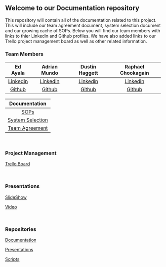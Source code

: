 ## Welcome to our Documentation repository

This repository will contain all of the documentation related to this project. This will include our team agreement document, system selection document and our growing cache of SOPs. Below you will find our team members with links to thier Linkedin and Github profiles. We have also added links to our Trello project management board as well as other related information.

### Team Members

| Ed Ayala | Adrian Mundo | Dustin Haggett | Raphael Chookagain |
|:----------------------:|:-----------------------:|:----------------------:|:----------------------:|
| [Linkedin](https://www.linkedin.com/in/eddie-ayala3/) | [Linkedin](http://linkedin.com/in/adrian-mundo) | [Linkedin](https://www.linkedin.com/in/dustinhaggett) | [Linkedin](https://www.linkedin.com/in/raphaelchookagian/) |
| [Github](https://github.com/EdMandoo1) | [Github](https://github.com/amundo1) | [Github](https://github.com/dustinhaggett) | [Github](https://github.com/cesarderio) |

| Documentation |
|:-----------------------:|
| [SOPs](https://github.com/knonsense/Documentation/tree/dev/SOPs) |
|  [System Selection](./SystemSelection.md) |
| [Team Agreement](./TeamAgreement.md) |

<br>

### Project Management

[Trello Board](https://trello.com/b/vUcQohwr/project-management)

<br>

### Presentations

[SlideShow](https://github.com/knonsense/Presentations/blob/main/TeamKnonSense.pdf)

[Video]()

<br>

### Repositories

[Documentation](https://github.com/knonsense/Documentation)

[Presentations](https://github.com/knonsense/Presentations)

[Scripts](https://github.com/knonsense/Scripts)
